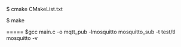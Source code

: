 

$ cmake CMakeList.txt

$ make

=====
$gcc main.c -o mqtt_pub -lmosquitto
mosquitto_sub -t  test/tl
mosquitto -v



